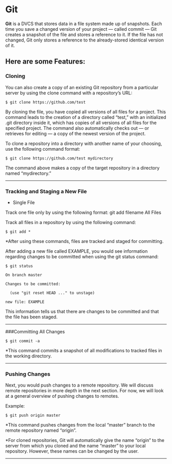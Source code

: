 # Git
**Git** is a DVCS that stores data in a file system made up of snapshots. Each time you save a changed version of your project — called commit — Git creates a snapshot of the file and stores a reference to it. If the file has not changed, Git only stores a reference to the already-stored identical version of it.  
## Here are some Features: 
### Cloning
You can also create a copy of an existing Git repository from a particular server by using the clone command with a repository’s URL:  
```
$ git clone https://github.com/test
```
By cloning the file, you have copied all versions of all files for a project. This command leads to the creation of a directory called “test,” with an initialized .git directory inside it, which has copies of all versions of all files for the specified project. The command also automatically checks out — or retrieves for editing — a copy of the newest version of the project.  

To clone a repository into a directory with another name of your choosing, use the following command format:
```
$ git clone https://github.com/test mydirectory
```
The command above makes a copy of the target repository in a directory named “mydirectory.”  

---
### Tracking and Staging a New File
* Single File  

Track one file only by using the following format:
git add filename
All Files

Track all files in a repository by using the following command:
```
$ git add *
```
*After using these commands, files are tracked and staged for committing.

After adding a new file called EXAMPLE, you would see information regarding changes to be committed when using the git status command:
```
$ git status

On branch master

Changes to be committed:

  (use "git reset HEAD ..." to unstage)
  ```
  ```
new file: EXAMPLE
```
This information tells us that there are changes to be committed and that the file has been staged.  

---
###Committing All Changes
```
$ git commit -a
```
*This command commits a snapshot of all modifications to tracked files in the working directory.  

---
### Pushing Changes
Next, you would push changes to a remote repository. We will discuss remote repositories in more depth in the next section. For now, we will look at a general overview of pushing changes to remotes.

Example:
```
$ git push origin master
```
*This command pushes changes from the local “master” branch to the remote repository named “origin”.

*For cloned repositories, Git will automatically give the name “origin” to the server from which you cloned and the name “master” to your local repository. However, these names can be changed by the user.  

---